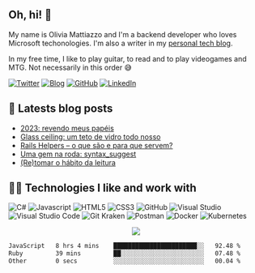 ## Oh, hi! 👋

My name is Olivia Mattiazzo and I'm a backend developer who loves Microsoft techonologies. I'm also a writer in my [personal tech blog](https://oliviamattiazzo.dev/).

In my free time, I like to play guitar, to read and to play videogames and MTG. Not necessarily in this order :sweat_smile:

[![Twitter](https://img.shields.io/twitter/follow/oliviamattiazzo?style=social)](https://twitter.com/oliviamattiazzo) [![Blog](https://img.shields.io/static/v1?label=Blog&message=oliviamattiazzo.dev&color=blueviolet&logo=wordpress)](https://oliviamattiazzo.dev/) [![GitHub](https://img.shields.io/github/followers/oliviamattiazzo?label=GitHub&style=social)](https://github.com/oliviamattiazzo) [![LinkedIn](https://img.shields.io/static/v1?label=LinkedIn&message=Olivia%20Pachele%20Mattiazzo&color=blue&logo=linkedin)](https://www.linkedin.com/in/oliviamattiazzo/)

## 🚨 Latests blog posts
<!-- BLOG-POST-LIST:START -->
- [2023: revendo meus papéis](https://oliviamattiazzo.dev/2023/12/06/2023-revendo-meus-papeis/)
- [Glass ceiling: um teto de vidro todo nosso](https://oliviamattiazzo.dev/2023/07/02/glass-ceiling-um-teto-de-vidro-todo-nosso/)
- [Rails Helpers – o que são e para que servem?](https://oliviamattiazzo.dev/2023/04/02/rails-helpers/)
- [Uma gem na roda: syntax_suggest](https://oliviamattiazzo.dev/2022/12/23/uma-gem-na-roda-syntax-suggest/)
- [&lpar;Re&rpar;tomar o hábito da leitura](https://oliviamattiazzo.dev/2022/12/12/retomar-o-habito-da-leitura/)
<!-- BLOG-POST-LIST:END -->

## 👩‍💻 Technologies I like and work with 
![C#](https://img.shields.io/badge/-CSharp-blueviolet?style=flat-square&logo=c-sharp)
![Javascript](https://img.shields.io/badge/-JavaScript-black?style=flat-square&logo=javascript)
![HTML5](https://img.shields.io/badge/-HTML5-E34F26?style=flat-square&logo=html5&logoColor=white)
![CSS3](https://img.shields.io/badge/-CSS3-1572B6?style=flat-square&logo=css3)
![GitHub](https://img.shields.io/badge/-GitHub-181717?style=flat-square&logo=github)
![Visual Studio](https://img.shields.io/badge/-Visual_Studio-blueviolet?style=flat-square&logo=visual-studio)
![Visual Studio Code](https://img.shields.io/badge/-Visual_Studio_Code-blue?style=flat-square&logo=visual-studio-code)
![Git Kraken](https://img.shields.io/badge/-Git_Kraken-green?style=flat-square&logo=gitkraken)
![Postman](https://img.shields.io/badge/-Postman-black?style=flat-square&logo=postman)
![Docker](https://img.shields.io/badge/-Docker-0db7ed?style=flat-square&logo=docker&logoColor=384d54)
![Kubernetes](https://img.shields.io/badge/-Kubernetes-blue?style=flat-square&logo=kubernetes&logoColor=white)

<p align="center">
    <img align="center" src="https://github-readme-stats.vercel.app/api/top-langs/?username=oliviamattiazzo&theme=synthwave&layout=compact">
</p>

<!--START_SECTION:waka-->

```txt
JavaScript   8 hrs 4 mins    ███████████████████████░░   92.48 %
Ruby         39 mins         ██░░░░░░░░░░░░░░░░░░░░░░░   07.48 %
Other        0 secs          ░░░░░░░░░░░░░░░░░░░░░░░░░   00.04 %
```

<!--END_SECTION:waka-->
